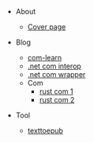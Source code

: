 - About

  - [Cover page](cover.md)

- Blog
  - [com-learn](20230315-com-learn.md)
  - [.net com interop](20230913-.net-com-interop.md)
  - [.net com wrapper](20231007-.net-com-wrapper.md)
  - Com
    - [rust com 1](20230923-windows-rs-1.md)
    - [rust com 2](20230925-windows-rs-2.md)
  

- Tool
  - [texttoepub](texttoepub.md)

  